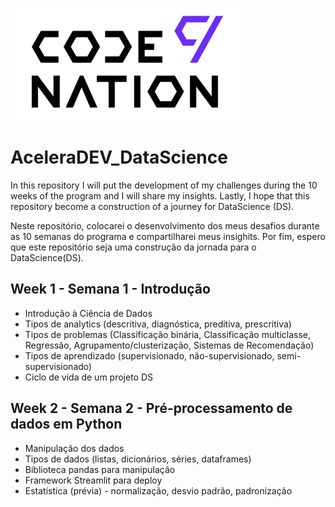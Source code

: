 ![alt text](logo.png)
# AceleraDEV_DataScience

In this repository I will put the development of my challenges during the 10 weeks of the program and I will share my insights.
Lastly, I hope that this repository become a  construction of a journey for DataScience (DS).

Neste repositório, colocarei o desenvolvimento dos meus desafios durante as 10 semanas do programa e compartilharei meus insighits.
Por fim, espero que este repositório seja uma construção da jornada para o DataScience(DS).

## Week 1 - Semana 1 - Introdução
* Introdução à Ciência de Dados
* Tipos de analytics (descritiva, diagnóstica, preditiva, prescritiva)
* Tipos de problemas (Classificação binária, Classificação multiclasse, Regressão, Agrupamento/clusterização, Sistemas de Recomendação)
* Tipos de aprendizado (supervisionado, não-supervisionado, semi-supervisionado)
* Ciclo de vida de um projeto DS

## Week 2 - Semana 2 - Pré-processamento de dados em Python
* Manipulação dos dados
* Tipos de dados (listas, dicionários, séries, dataframes)
* Biblioteca pandas para manipulação 
* Framework Streamlit para deploy
* Estatística (prévia) - normalização, desvio padrão, padronização


